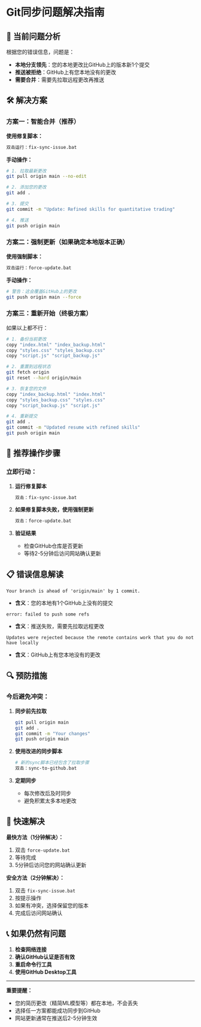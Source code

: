 # Git同步问题解决指南

## 🚨 当前问题分析

根据您的错误信息，问题是：
- **本地分支领先**：您的本地更改比GitHub上的版本新1个提交
- **推送被拒绝**：GitHub上有您本地没有的更改
- **需要合并**：需要先拉取远程更改再推送

## 🛠️ 解决方案

### 方案一：智能合并（推荐）

**使用修复脚本：**
```bash
双击运行：fix-sync-issue.bat
```

**手动操作：**
```bash
# 1. 拉取最新更改
git pull origin main --no-edit

# 2. 添加您的更改
git add .

# 3. 提交
git commit -m "Update: Refined skills for quantitative trading"

# 4. 推送
git push origin main
```

### 方案二：强制更新（如果确定本地版本正确）

**使用强制脚本：**
```bash
双击运行：force-update.bat
```

**手动操作：**
```bash
# 警告：这会覆盖GitHub上的更改
git push origin main --force
```

### 方案三：重新开始（终极方案）

如果以上都不行：

```bash
# 1. 备份当前更改
copy "index.html" "index_backup.html"
copy "styles.css" "styles_backup.css"
copy "script.js" "script_backup.js"

# 2. 重置到远程状态
git fetch origin
git reset --hard origin/main

# 3. 恢复您的文件
copy "index_backup.html" "index.html"
copy "styles_backup.css" "styles.css"
copy "script_backup.js" "script.js"

# 4. 重新提交
git add .
git commit -m "Updated resume with refined skills"
git push origin main
```

## 🎯 推荐操作步骤

### 立即行动：

1. **运行修复脚本**
   ```bash
   双击：fix-sync-issue.bat
   ```

2. **如果修复脚本失败，使用强制更新**
   ```bash
   双击：force-update.bat
   ```

3. **验证结果**
   - 检查GitHub仓库是否更新
   - 等待2-5分钟后访问网站确认更新

## 📋 错误信息解读

```
Your branch is ahead of 'origin/main' by 1 commit.
```
- **含义**：您的本地有1个GitHub上没有的提交

```
error: failed to push some refs
```
- **含义**：推送失败，需要先拉取远程更改

```
Updates were rejected because the remote contains work that you do not have locally
```
- **含义**：GitHub上有您本地没有的更改

## 🔍 预防措施

### 今后避免冲突：

1. **同步前先拉取**
   ```bash
   git pull origin main
   git add .
   git commit -m "Your changes"
   git push origin main
   ```

2. **使用改进的同步脚本**
   ```bash
   # 新的sync脚本已经包含了拉取步骤
   双击：sync-to-github.bat
   ```

3. **定期同步**
   - 每次修改后及时同步
   - 避免积累太多本地更改

## 🚀 快速解决

**最快方法（1分钟解决）：**

1. 双击 `force-update.bat`
2. 等待完成
3. 5分钟后访问您的网站确认更新

**安全方法（2分钟解决）：**

1. 双击 `fix-sync-issue.bat`
2. 按提示操作
3. 如果有冲突，选择保留您的版本
4. 完成后访问网站确认

## 📞 如果仍然有问题

1. **检查网络连接**
2. **确认GitHub认证是否有效**
3. **重启命令行工具**
4. **使用GitHub Desktop工具**

---

**重要提醒：**
- 您的简历更改（精简ML模型等）都在本地，不会丢失
- 选择任一方案都能成功同步到GitHub
- 网站更新通常在推送后2-5分钟生效
